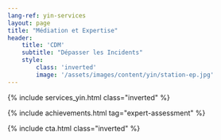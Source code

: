 ```yaml
---
lang-ref: yin-services
layout: page
title: "Médiation et Expertise"
header:
    title: 'CDM'
    subtitle: "Dépasser les Incidents"
    style:
        class: 'inverted'
        image: '/assets/images/content/yin/station-ep.jpg'
---
```


{% include services_yin.html class="inverted" %}

{% include achievements.html tag="expert-assessment" %}

{% include cta.html class="inverted" %}
